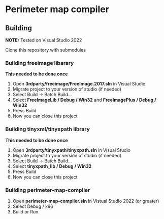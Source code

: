 # Perimeter map compiler

## Building

**NOTE:** Tested on Visual Studio 2022

Clone this repository with submodules

### Building freeimage libarary

**This needed to be done once**

1. Open **3rdparty/freeimage/FreeImage.2017.sln** in Visual Studio
2. Migrate project to your version of studio (if needed)
3. Select Build -> Batch Build...
4. Select **FreeImageLib / Debug / Win32** and **FreeImagePlus / Debug / Win32**
5. Press Build
6. Now you can close this project

### Building tinyxml/tinyxpath library

**This needed to be done once**

1. Open **3rdparty/tinyxpath/tinyxpath.sln** in Visual Studio
2. Migrate project to your version of studio (if needed)
3. Select Build -> Batch Build...
4. Select **tinyxpath_lib / Debug / Win32**
5. Press Build
6. Now you can close this project

### Building perimeter-map-compiler

1. Open **perimeter-map-compiler.sln** in Vistual Studio 2022 (or greater)
2. Select Debug / x86
3. Build or Run


